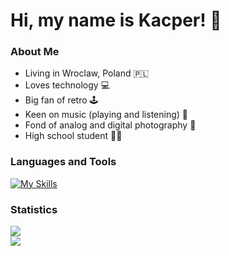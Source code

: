 # Hi, my name is Kacper! 👋

### About Me
- Living in Wroclaw, Poland 🇵🇱
- Loves technology 💻
- Big fan of retro 🕹
- Keen on music (playing and listening) 💽
- Fond of analog and digital photography 📸
- High school student 🧑‍🎓

### Languages and Tools
[![My Skills](https://skillicons.dev/icons?i=bootstrap,tailwind,css,html,js,mysql,py,linux,bash,neovim)](https://skillicons.dev)

### Statistics
![](https://github-readme-stats.vercel.app/api?username=kmtrebacz&theme=dark&hide_border=true&include_all_commits=false&count_private=true)<br>
![](https://github-readme-streak-stats.herokuapp.com/?user=kmtrebacz&theme=dark&hide_border=true)
